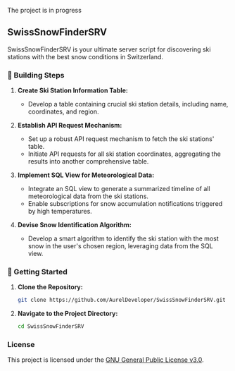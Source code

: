 The project is in progress

## SwissSnowFinderSRV

SwissSnowFinderSRV is your ultimate server script for discovering ski stations with the best snow conditions in Switzerland.

### 🧱 Building Steps

1. **Create Ski Station Information Table:**
   - Develop a table containing crucial ski station details, including name, coordinates, and region.

2. **Establish API Request Mechanism:**
   - Set up a robust API request mechanism to fetch the ski stations' table.
   - Initiate API requests for all ski station coordinates, aggregating the results into another comprehensive table.

3. **Implement SQL View for Meteorological Data:**
   - Integrate an SQL view to generate a summarized timeline of all meteorological data from the ski stations.
   - Enable subscriptions for snow accumulation notifications triggered by high temperatures.

4. **Devise Snow Identification Algorithm:**
   - Develop a smart algorithm to identify the ski station with the most snow in the user's chosen region, leveraging data from the SQL view.

### 🚀 Getting Started

1. **Clone the Repository:**
   ```bash
   git clone https://github.com/AurelDeveloper/SwissSnowFinderSRV.git
   ```

2. **Navigate to the Project Directory:**
   ```bash
   cd SwissSnowFinderSRV
   ```

### License

This project is licensed under the [GNU General Public License v3.0](LICENSE).

